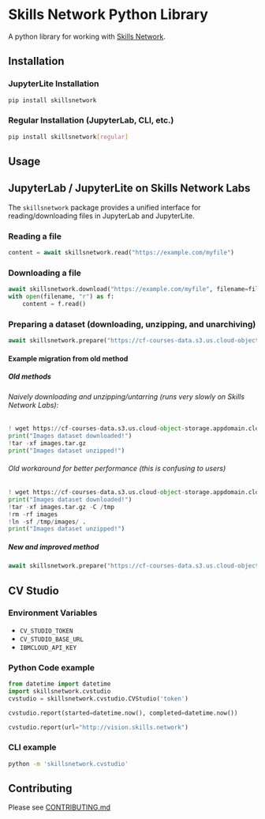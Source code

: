 # Skills Network Python Library

A python library for working with [Skills Network](https://skills.network).

## Installation
### JupyterLite Installation
```bash
pip install skillsnetwork
```

### Regular Installation (JupyterLab, CLI, etc.)
```bash
pip install skillsnetwork[regular]
```

## Usage

## JupyterLab / JupyterLite on Skills Network Labs
The `skillsnetwork` package provides a unified interface for reading/downloading
files in JupyterLab and JupyterLite.

### Reading a file
```python
content = await skillsnetwork.read("https://example.com/myfile")
```

### Downloading a file
```python
await skillsnetwork.download("https://example.com/myfile", filename=filename)
with open(filename, "r") as f:
    content = f.read()
```

### Preparing a dataset (downloading, unzipping, and unarchiving)
```python
await skillsnetwork.prepare("https://cf-courses-data.s3.us.cloud-object-storage.appdomain.cloud/IBM-ML0187EN-SkillsNetwork/labs/module%203/images/images.tar.gz")
```

#### Example migration from old method
##### Old methods

###### Naively downloading and unzipping/untarring (runs very slowly on Skills Network Labs):
```python
! wget https://cf-courses-data.s3.us.cloud-object-storage.appdomain.cloud/IBM-ML0187EN-SkillsNetwork/labs/module%203/images/images.tar.gz
print("Images dataset downloaded!")
!tar -xf images.tar.gz
print("Images dataset unzipped!")
```

###### Old workaround for better performance (this is confusing to users)
```python
! wget https://cf-courses-data.s3.us.cloud-object-storage.appdomain.cloud/IBM-ML0187EN-SkillsNetwork/labs/module%203/images/images.tar.gz
print("Images dataset downloaded!")
!tar -xf images.tar.gz -C /tmp
!rm -rf images
!ln -sf /tmp/images/ .
print("Images dataset unzipped!")
```


##### New and improved method
```python
await skillsnetwork.prepare("https://cf-courses-data.s3.us.cloud-object-storage.appdomain.cloud/IBM-ML0187EN-SkillsNetwork/labs/module%203/images/images.tar.gz")
```



## CV Studio

### Environment Variables
- `CV_STUDIO_TOKEN`
- `CV_STUDIO_BASE_URL`
- `IBMCLOUD_API_KEY`

### Python Code example
```python
from datetime import datetime
import skillsnetwork.cvstudio
cvstudio = skillsnetwork.cvstudio.CVStudio('token')

cvstudio.report(started=datetime.now(), completed=datetime.now())

cvstudio.report(url="http://vision.skills.network")
```

### CLI example
```bash
python -m 'skillsnetwork.cvstudio'
```

## Contributing
Please see [CONTRIBUTING.md](https://github.com/ibm-skills-network/skillsnetwork-python-library/blob/main/CONTRIBUTING.md)
